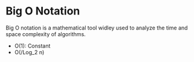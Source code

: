 # Big O Notation

Big O notation is a mathematical tool widley used to analyze the time and space complexity of algorithms. 
- O(1): Constant
- O(/Log_2 n)
